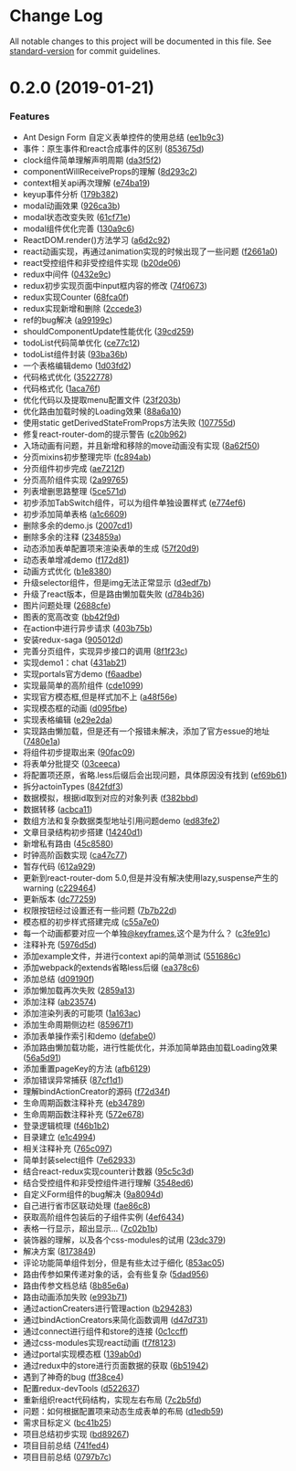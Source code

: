 # Change Log

All notable changes to this project will be documented in this file. See [standard-version](https://github.com/conventional-changelog/standard-version) for commit guidelines.

<a name="0.2.0"></a>
# 0.2.0 (2019-01-21)


### Features

*  Ant Design Form 自定义表单控件的使用总结 ([ee1b9c3](https://github.com/wangkaiwd/react-example/commit/ee1b9c3))
*  事件：原生事件和react合成事件的区别 ([853675d](https://github.com/wangkaiwd/react-example/commit/853675d))
* clock组件简单理解声明周期 ([da3f5f2](https://github.com/wangkaiwd/react-example/commit/da3f5f2))
* componentWillReceiveProps的理解 ([8d293c2](https://github.com/wangkaiwd/react-example/commit/8d293c2))
* context相关api再次理解 ([e74ba19](https://github.com/wangkaiwd/react-example/commit/e74ba19))
* keyup事件分析 ([179b382](https://github.com/wangkaiwd/react-example/commit/179b382))
* modal动画效果 ([926ca3b](https://github.com/wangkaiwd/react-example/commit/926ca3b))
* modal状态改变失败 ([61cf71e](https://github.com/wangkaiwd/react-example/commit/61cf71e))
* modal组件优化完善 ([130a9c6](https://github.com/wangkaiwd/react-example/commit/130a9c6))
* ReactDOM.render()方法学习 ([a6d2c92](https://github.com/wangkaiwd/react-example/commit/a6d2c92))
* react动画实现，再通过animation实现的时候出现了一些问题 ([f2661a0](https://github.com/wangkaiwd/react-example/commit/f2661a0))
* react受控组件和非受控组件实现 ([b20de06](https://github.com/wangkaiwd/react-example/commit/b20de06))
* redux中间件 ([0432e9c](https://github.com/wangkaiwd/react-example/commit/0432e9c))
* redux初步实现页面中input框内容的修改 ([74f0673](https://github.com/wangkaiwd/react-example/commit/74f0673))
* redux实现Counter ([68fca0f](https://github.com/wangkaiwd/react-example/commit/68fca0f))
* redux实现新增和删除 ([2ccede3](https://github.com/wangkaiwd/react-example/commit/2ccede3))
* ref的bug解决 ([a99199c](https://github.com/wangkaiwd/react-example/commit/a99199c))
* shouldComponentUpdate性能优化 ([39cd259](https://github.com/wangkaiwd/react-example/commit/39cd259))
* todoList代码简单优化 ([ce77c12](https://github.com/wangkaiwd/react-example/commit/ce77c12))
* todoList组件封装 ([93ba36b](https://github.com/wangkaiwd/react-example/commit/93ba36b))
* 一个表格编辑demo ([1d03fd2](https://github.com/wangkaiwd/react-example/commit/1d03fd2))
* 代码格式优化 ([3522778](https://github.com/wangkaiwd/react-example/commit/3522778))
* 代码格式化 ([1aca76f](https://github.com/wangkaiwd/react-example/commit/1aca76f))
* 优化代码以及提取menu配置文件 ([23f203b](https://github.com/wangkaiwd/react-example/commit/23f203b))
* 优化路由加载时候的Loading效果 ([88a6a10](https://github.com/wangkaiwd/react-example/commit/88a6a10))
* 使用static getDerivedStateFromProps方法失败 ([107755d](https://github.com/wangkaiwd/react-example/commit/107755d))
* 修复react-router-dom的提示警告 ([c20b962](https://github.com/wangkaiwd/react-example/commit/c20b962))
* 入场动画有问题，并且新增和移除的move动画没有实现 ([8a62f50](https://github.com/wangkaiwd/react-example/commit/8a62f50))
* 分页mixins初步整理完毕 ([fc894ab](https://github.com/wangkaiwd/react-example/commit/fc894ab))
* 分页组件初步完成 ([ae7212f](https://github.com/wangkaiwd/react-example/commit/ae7212f))
* 分页高阶组件实现 ([2a99765](https://github.com/wangkaiwd/react-example/commit/2a99765))
* 列表增删思路整理 ([5ce571d](https://github.com/wangkaiwd/react-example/commit/5ce571d))
* 初步添加TabSwitch组件，可以为组件单独设置样式 ([e774ef6](https://github.com/wangkaiwd/react-example/commit/e774ef6))
* 初步添加简单表格 ([a1c6609](https://github.com/wangkaiwd/react-example/commit/a1c6609))
* 删除多余的demo.js ([2007cd1](https://github.com/wangkaiwd/react-example/commit/2007cd1))
* 删除多余的注释 ([234859a](https://github.com/wangkaiwd/react-example/commit/234859a))
* 动态添加表单配置项来渲染表单的生成 ([57f20d9](https://github.com/wangkaiwd/react-example/commit/57f20d9))
* 动态表单增减demo ([f172d81](https://github.com/wangkaiwd/react-example/commit/f172d81))
* 动画方式优化 ([b1e8380](https://github.com/wangkaiwd/react-example/commit/b1e8380))
* 升级selector组件，但是img无法正常显示 ([d3edf7b](https://github.com/wangkaiwd/react-example/commit/d3edf7b))
* 升级了react版本，但是路由懒加载失败 ([d784b36](https://github.com/wangkaiwd/react-example/commit/d784b36))
* 图片问题处理 ([2688cfe](https://github.com/wangkaiwd/react-example/commit/2688cfe))
* 图表的宽高改变 ([bb42f9d](https://github.com/wangkaiwd/react-example/commit/bb42f9d))
* 在action中进行异步请求 ([403b75b](https://github.com/wangkaiwd/react-example/commit/403b75b))
* 安装redux-saga ([905012d](https://github.com/wangkaiwd/react-example/commit/905012d))
* 完善分页组件，实现异步接口的调用 ([8f1f23c](https://github.com/wangkaiwd/react-example/commit/8f1f23c))
* 实现demo1：chat ([431ab21](https://github.com/wangkaiwd/react-example/commit/431ab21))
* 实现portals官方demo ([f6aadbe](https://github.com/wangkaiwd/react-example/commit/f6aadbe))
* 实现最简单的高阶组件 ([cde1099](https://github.com/wangkaiwd/react-example/commit/cde1099))
* 实现官方模态框,但是样式加不上 ([a48f56e](https://github.com/wangkaiwd/react-example/commit/a48f56e))
* 实现模态框的动画 ([d095fbe](https://github.com/wangkaiwd/react-example/commit/d095fbe))
* 实现表格编辑 ([e29e2da](https://github.com/wangkaiwd/react-example/commit/e29e2da))
* 实现路由懒加载，但是还有一个报错未解决，添加了官方essue的地址 ([7480e1a](https://github.com/wangkaiwd/react-example/commit/7480e1a))
* 将组件初步提取出来 ([90fac09](https://github.com/wangkaiwd/react-example/commit/90fac09))
* 将表单分批提交 ([03ceeca](https://github.com/wangkaiwd/react-example/commit/03ceeca))
* 将配置项还原，省略.less后缀后会出现问题，具体原因没有找到 ([ef69b61](https://github.com/wangkaiwd/react-example/commit/ef69b61))
* 拆分actoinTypes ([842fdf3](https://github.com/wangkaiwd/react-example/commit/842fdf3))
* 数据模拟，根据id取到对应的对象列表 ([f382bbd](https://github.com/wangkaiwd/react-example/commit/f382bbd))
* 数据转移 ([acbca11](https://github.com/wangkaiwd/react-example/commit/acbca11))
* 数组方法和复杂数据类型地址引用问题demo ([ed83fe2](https://github.com/wangkaiwd/react-example/commit/ed83fe2))
* 文章目录结构初步搭建 ([14240d1](https://github.com/wangkaiwd/react-example/commit/14240d1))
* 新增私有路由 ([45c8580](https://github.com/wangkaiwd/react-example/commit/45c8580))
* 时钟高阶函数实现 ([ca47c77](https://github.com/wangkaiwd/react-example/commit/ca47c77))
* 暂存代码 ([612a929](https://github.com/wangkaiwd/react-example/commit/612a929))
* 更新到react-router-dom 5.0,但是并没有解决使用lazy,suspense产生的warning ([c229464](https://github.com/wangkaiwd/react-example/commit/c229464))
* 更新版本 ([dc77259](https://github.com/wangkaiwd/react-example/commit/dc77259))
* 权限按钮经过设置还有一些问题 ([7b7b22d](https://github.com/wangkaiwd/react-example/commit/7b7b22d))
* 模态框的初步样式搭建完成 ([c55a7e0](https://github.com/wangkaiwd/react-example/commit/c55a7e0))
* 每一个动画都要对应一个单独[@keyframes](https://github.com/keyframes),这个是为什么？ ([c3fe91c](https://github.com/wangkaiwd/react-example/commit/c3fe91c))
* 注释补充 ([5976d5d](https://github.com/wangkaiwd/react-example/commit/5976d5d))
* 添加example文件，并进行context api的简单测试 ([551686c](https://github.com/wangkaiwd/react-example/commit/551686c))
* 添加webpack的extends省略less后缀 ([ea378c6](https://github.com/wangkaiwd/react-example/commit/ea378c6))
* 添加总结 ([d09190f](https://github.com/wangkaiwd/react-example/commit/d09190f))
* 添加懒加载再次失败 ([2859a13](https://github.com/wangkaiwd/react-example/commit/2859a13))
* 添加注释 ([ab23574](https://github.com/wangkaiwd/react-example/commit/ab23574))
* 添加渲染列表的可能项 ([1a163ac](https://github.com/wangkaiwd/react-example/commit/1a163ac))
* 添加生命周期侧边栏 ([85967f1](https://github.com/wangkaiwd/react-example/commit/85967f1))
* 添加表单操作索引和demo ([defabe0](https://github.com/wangkaiwd/react-example/commit/defabe0))
* 添加路由懒加载功能，进行性能优化，并添加简单路由加载Loading效果 ([56a5d91](https://github.com/wangkaiwd/react-example/commit/56a5d91))
* 添加重置pageKey的方法 ([afb6129](https://github.com/wangkaiwd/react-example/commit/afb6129))
* 添加错误异常捕获 ([87cf1d1](https://github.com/wangkaiwd/react-example/commit/87cf1d1))
* 理解bindActionCreator的源码 ([f72d34f](https://github.com/wangkaiwd/react-example/commit/f72d34f))
* 生命周期函数注释补充 ([eb34789](https://github.com/wangkaiwd/react-example/commit/eb34789))
* 生命周期函数注释补充 ([572e678](https://github.com/wangkaiwd/react-example/commit/572e678))
* 登录逻辑梳理 ([f46b1b2](https://github.com/wangkaiwd/react-example/commit/f46b1b2))
* 目录建立 ([e1c4994](https://github.com/wangkaiwd/react-example/commit/e1c4994))
* 相关注释补充 ([765c097](https://github.com/wangkaiwd/react-example/commit/765c097))
* 简单封装select组件 ([7e62933](https://github.com/wangkaiwd/react-example/commit/7e62933))
* 结合react-redux实现counter计数器 ([95c5c3d](https://github.com/wangkaiwd/react-example/commit/95c5c3d))
* 结合受控组件和非受控组件进行理解 ([3548ed6](https://github.com/wangkaiwd/react-example/commit/3548ed6))
* 自定义Form组件的bug解决 ([9a8094d](https://github.com/wangkaiwd/react-example/commit/9a8094d))
* 自己进行省市区联动处理 ([fae86c8](https://github.com/wangkaiwd/react-example/commit/fae86c8))
* 获取高阶组件包装后的子组件实例 ([4ef6434](https://github.com/wangkaiwd/react-example/commit/4ef6434))
* 表格一行显示，超出显示... ([7c02b1b](https://github.com/wangkaiwd/react-example/commit/7c02b1b))
* 装饰器的理解，以及各个css-modules的试用 ([23dc379](https://github.com/wangkaiwd/react-example/commit/23dc379))
* 解决方案 ([8173849](https://github.com/wangkaiwd/react-example/commit/8173849))
* 评论功能简单组件划分，但是有些太过于细化 ([853ac05](https://github.com/wangkaiwd/react-example/commit/853ac05))
* 路由传参如果传递对象的话，会有些复杂 ([5dad956](https://github.com/wangkaiwd/react-example/commit/5dad956))
* 路由传参文档总结 ([8b85e6a](https://github.com/wangkaiwd/react-example/commit/8b85e6a))
* 路由动画添加失败 ([e993b71](https://github.com/wangkaiwd/react-example/commit/e993b71))
* 通过actionCreaters进行管理action ([b294283](https://github.com/wangkaiwd/react-example/commit/b294283))
* 通过bindActionCreators来简化函数调用 ([d47d731](https://github.com/wangkaiwd/react-example/commit/d47d731))
* 通过connect进行组件和store的连接 ([0c1ccff](https://github.com/wangkaiwd/react-example/commit/0c1ccff))
* 通过css-modules实现react动画 ([f7f8123](https://github.com/wangkaiwd/react-example/commit/f7f8123))
* 通过portal实现模态框 ([139ab0d](https://github.com/wangkaiwd/react-example/commit/139ab0d))
* 通过redux中的store进行页面数据的获取 ([6b51942](https://github.com/wangkaiwd/react-example/commit/6b51942))
* 遇到了神奇的bug ([ff38ce4](https://github.com/wangkaiwd/react-example/commit/ff38ce4))
* 配置redux-devTools ([d522637](https://github.com/wangkaiwd/react-example/commit/d522637))
* 重新组织react代码结构，实现左右布局 ([7c2b5fd](https://github.com/wangkaiwd/react-example/commit/7c2b5fd))
* 问题：如何根据配置项来动态生成表单的布局 ([d1edb59](https://github.com/wangkaiwd/react-example/commit/d1edb59))
* 需求目标定义 ([bc41b25](https://github.com/wangkaiwd/react-example/commit/bc41b25))
* 项目总结初步实现 ([bd89267](https://github.com/wangkaiwd/react-example/commit/bd89267))
* 项目目前总结 ([741fed4](https://github.com/wangkaiwd/react-example/commit/741fed4))
* 项目目前总结 ([0797b7c](https://github.com/wangkaiwd/react-example/commit/0797b7c))
